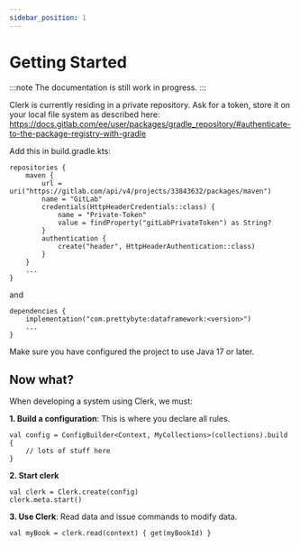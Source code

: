 ```yaml
---
sidebar_position: 1
---
```


# Getting Started

:::note
The documentation is still work in progress.
:::

Clerk is currently residing in a private repository. Ask for a token, store it on your local file system as described here:
https://docs.gitlab.com/ee/user/packages/gradle_repository/#authenticate-to-the-package-registry-with-gradle

Add this in build.gradle.kts:

```
repositories {
    maven {
        url = uri("https://gitlab.com/api/v4/projects/33843632/packages/maven")
        name = "GitLab"
        credentials(HttpHeaderCredentials::class) {
            name = "Private-Token"
            value = findProperty("gitLabPrivateToken") as String?
        }
        authentication {
            create("header", HttpHeaderAuthentication::class)
        }
    }
    ...
}
```

and

```
dependencies {
    implementation("com.prettybyte:dataframework:<version>")
    ...
}
```

Make sure you have configured the project to use Java 17 or later.


## Now what?
When developing a system using Clerk, we must:

__1. Build a configuration__: This is where you declare all rules.
```
val config = ConfigBuilder<Context, MyCollections>(collections).build {
    // lots of stuff here
}
```

__2. Start clerk__
```
val clerk = Clerk.create(config)
clerk.meta.start()
```

__3. Use Clerk__: Read data and issue commands to modify data.
```
val myBook = clerk.read(context) { get(myBookId) }
```
